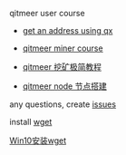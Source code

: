 
qitmeer user course

- [get an address using qx](https://github.com/hlcfans/qitmeer_user_course/blob/master/get_an_address_using_qx.md)

- [qitmeer miner course](https://github.com/hlcfans/qitmeer_user_course/blob/master/miner_course.md)


- [qitmeer 挖矿极简教程](https://github.com/hlcfans/qitmeer_user_course/blob/master/qitmeer-mining%E6%9E%81%E7%AE%80%E6%95%99%E7%A8%8B.md)

- [qitmeer node 节点搭建](https://github.com/hlcfans/qitmeer_user_course/blob/master/%E6%90%AD%E5%BB%BAQitmeer%E8%8A%82%E7%82%B9.md)


any questions, create [issues](https://github.com/hlcfans/qitmeer_user_course/issues)




install [wget](https://eternallybored.org/misc/wget/)

[Win10安装wget](https://blog.csdn.net/AnonymKing/article/details/86644448)
